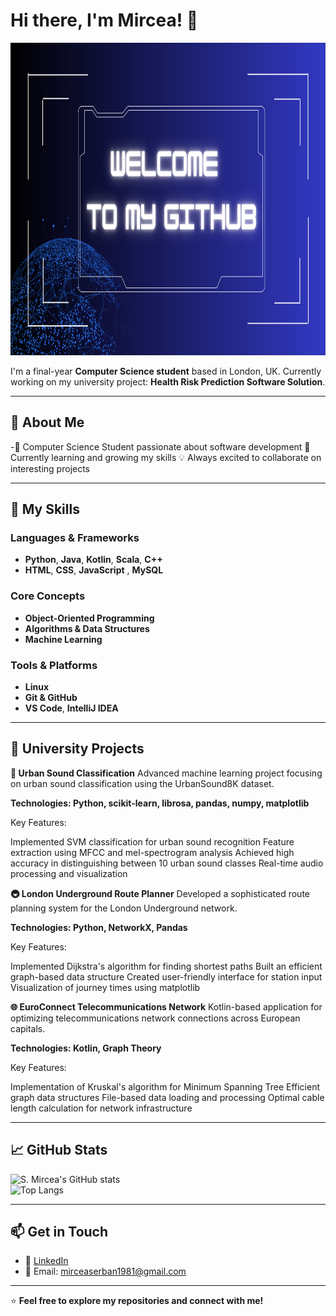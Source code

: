 # Hi there, I'm Mircea! 👋

<img height="500px" width="100%" src="https://raw.githubusercontent.com/El-Mazouzi/El-Mazouzi/main/banner-2.png" />

I'm a final-year **Computer Science student** based in London, UK. 
Currently working on my university project: **Health Risk Prediction Software Solution**.

---

## 🌟 About Me  
-🎯 Computer Science Student passionate about software development
🌱 Currently learning and growing my skills
💡 Always excited to collaborate on interesting projects

---

## 🚀 My Skills  
### Languages & Frameworks  
- **Python**, **Java**, **Kotlin**, **Scala**, **C++**  
- **HTML**, **CSS**, **JavaScript** , **MySQL**

### Core Concepts  
- **Object-Oriented Programming**  
- **Algorithms & Data Structures**  
- **Machine Learning**  

### Tools & Platforms  
- **Linux**  
- **Git & GitHub**  
- **VS Code**, **IntelliJ IDEA**  

---

## 🎯 University Projects

**🎵 Urban Sound Classification**
Advanced machine learning project focusing on urban sound classification using the UrbanSound8K dataset.

**Technologies: Python, scikit-learn, librosa, pandas, numpy, matplotlib**

Key Features:

Implemented SVM classification for urban sound recognition
Feature extraction using MFCC and mel-spectrogram analysis
Achieved high accuracy in distinguishing between 10 urban sound classes
Real-time audio processing and visualization




**🚇 London Underground Route Planner**
Developed a sophisticated route planning system for the London Underground network.

**Technologies: Python, NetworkX, Pandas**

Key Features:

Implemented Dijkstra's algorithm for finding shortest paths
Built an efficient graph-based data structure
Created user-friendly interface for station input
Visualization of journey times using matplotlib




**🌐 EuroConnect Telecommunications Network**
Kotlin-based application for optimizing telecommunications network connections across European capitals.

**Technologies: Kotlin, Graph Theory**

Key Features:

Implementation of Kruskal's algorithm for Minimum Spanning Tree
Efficient graph data structures
File-based data loading and processing
Optimal cable length calculation for network infrastructure




---

## 📈 GitHub Stats  
![S. Mircea's GitHub stats](https://github-readme-stats.vercel.app/api?username=S-Mircea&show_icons=true&theme=radical)  
![Top Langs](https://github-readme-stats.vercel.app/api/top-langs/?username=S-Mircea&layout=compact&theme=radical)  

---

## 📫 Get in Touch  
- 💼 [LinkedIn](https://www.linkedin.com/in/mircea-serban-s81/) 
- 📧 Email: mirceaserban1981@gmail.com 

---

⭐️ **Feel free to explore my repositories and connect with me!**  


</div>

###
